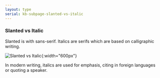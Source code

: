 ```yaml
---
layout: type
serial: kb-subpage-slanted-vs-italic
---
```

### Slanted vs Italic

Slanted is with sans-serif. Italics are serifs which are based on calligraphic writing.

![Slanted vs Italic]({{site.url}}/svg/type-trivia/slanted-vs-italic.svg "Slanted vs Italic"){:width="600px"}

In modern writing, italics are used for emphasis, citing in foreign languages or quoting a speaker.